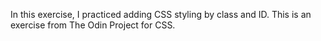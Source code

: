 In this exercise, I practiced adding CSS styling by class and ID. This is an exercise from The Odin Project for CSS.
